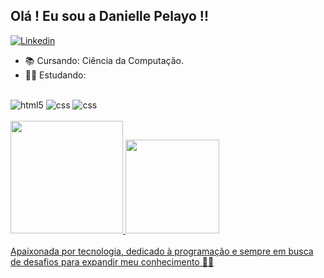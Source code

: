 ## Olá ! Eu sou a Danielle Pelayo !!
[![Linkedin](https://img.shields.io/badge/LinkedIn-0077B5?style=for-the-badge&logo=linkedin&logoColor=white)](https://www.linkedin.com/in/danielle-pelayo-971970205/)
  
- 📚 Cursando: Ciência da Computação.
- 👩‍🎓 Estudando:
<div style="display:inline_block"><br/>
    <img  alig="center"alt="html5" src="https://img.shields.io/badge/HTML5-E34F26?style=for-the-badge&logo=html5&logoColor=white"/>
     <img  alig="center"alt="css"src="https://img.shields.io/badge/CSS3-1572B6?style=for-the-badge&logo=css3&logoColor=white" />
          <img  alig="center"alt="css"src="https://img.shields.io/badge/Java-ED8B00?style=for-the-badge&logo=openjdk&logoColor=white"/>
</div><br/>

<div>  
<a href= "https://www.linkedin.com/in/danielle-pelayo-971970205">
<img height= "180em" src= "https://github-readme-stats.vercel.app/api?username=daniellepelayo&show_icons=true&theme=dracula"/>
<img height="150em" src= "https://github-readme-stats.vercel.app/api/top-langs/?username=daniellepelayo&layout=compact)](https://github.com/DaniellePelayo-readme-stats&theme=dracula"/>
</div><br/>
 Apaixonada por tecnologia, dedicado à programação e sempre em busca de desafios para expandir meu conhecimento 👩‍💻<br/>


 




